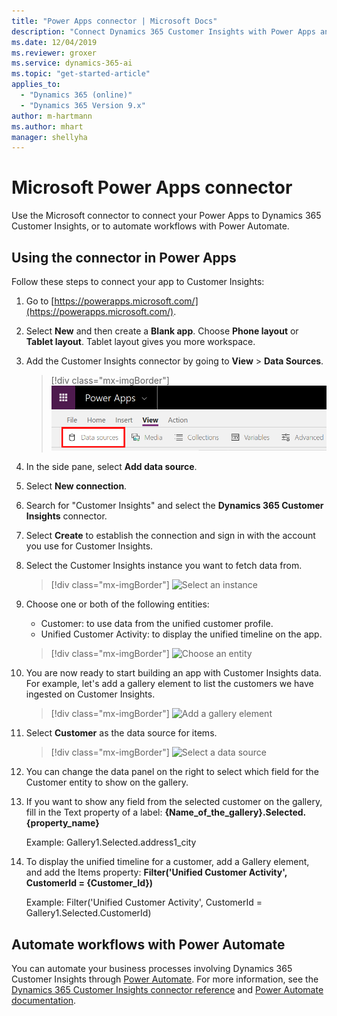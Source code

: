 ```yaml
---
title: "Power Apps connector | Microsoft Docs"
description: "Connect Dynamics 365 Customer Insights with Power Apps and Power Automate."
ms.date: 12/04/2019
ms.reviewer: groxer
ms.service: dynamics-365-ai
ms.topic: "get-started-article"
applies_to: 
  - "Dynamics 365 (online)"
  - "Dynamics 365 Version 9.x"
author: m-hartmann
ms.author: mhart
manager: shellyha
---
```


# Microsoft Power Apps connector

Use the Microsoft connector to connect your Power Apps to Dynamics 365 Customer Insights, or to automate workflows with Power Automate.

## Using the connector in Power Apps

Follow these steps to connect your app to Customer Insights:

1. Go to [https://powerapps.microsoft.com/](https://powerapps.microsoft.com/).

2. Select **New** and then create a **Blank app**. Choose **Phone layout** or **Tablet layout**. Tablet layout gives you more workspace.

3. Add the Customer Insights connector by going to **View** > **Data Sources**.

   > [!div class="mx-imgBorder"]
   > ![Select View > Data sources](media/connector-powerapps2.png "Select View > Data sources")

4. In the side pane, select **Add data source**.

5. Select **New connection**.

6. Search for "Customer Insights" and select the **Dynamics 365 Customer Insights** connector.

7. Select **Create** to establish the connection and sign in with the account you use for Customer Insights.

8. Select the Customer Insights instance you want to fetch data from.

   > [!div class="mx-imgBorder"]
   > ![Select an instance](media/connector-powerapps7.png "Select an instance")

9. Choose one or both of the following entities:

   - Customer: to use data from the unified customer profile.
   - Unified Customer Activity: to display the unified timeline on the app.

   > [!div class="mx-imgBorder"]
   > ![Choose an entity](media/connector-powerapps8.png "Choose an entity")

10. You are now ready to start building an app with Customer Insights data. For example, let's add a gallery element to list the customers we have ingested on Customer Insights.

    > [!div class="mx-imgBorder"]
    > ![Add a gallery element](media/connector-powerapps9.png "Add a gallery element")

11. Select **Customer** as the data source for items.

    > [!div class="mx-imgBorder"]
    > ![Select a data source](media/connector-powerapps10.png "Select a data source")

12. You can change the data panel on the right to select which field for the Customer entity to show on the gallery.

13. If you want to show any field from the selected customer on the gallery, fill in the Text property of a label:  **{Name_of_the_gallery}.Selected.{property_name}**

    Example: Gallery1.Selected.address1_city

14. To display the unified timeline for a customer, add a Gallery element, and add the Items property: **Filter('Unified Customer Activity', CustomerId = {Customer_Id})**

    Example: Filter('Unified Customer Activity', CustomerId = Gallery1.Selected.CustomerId)

## Automate workflows with Power Automate

You can automate your business processes involving Dynamics 365 Customer Insights through [Power Automate](https://flow.microsoft.com/). For more information, see the [Dynamics 365 Customer Insights connector reference](https://docs.microsoft.com/connectors/customerinsights/) and [Power Automate documentation](https://docs.microsoft.com/power-automate/).
